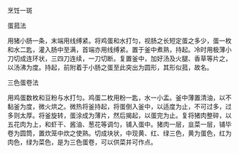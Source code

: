 烹饪一斑

蛋菰法

用猪小肠一条，末端用线缚紧。将鸡蛋和水打匀，视肠之长短定蛋之多少，蛋一枚和水二匙，灌入肠中至满，首端亦用线缚紧。置于釜中煮熟，持起。冷时用极薄小刀切成连环状，三四刀连续，一刀切断。复置釜中，加好汤及火腿、香草等片之，以汤沸为度。持起，前附着于小肠之蛋至此突出为圆形，其形似菰，故名。

三色蛋卷法

用鸡蛋数枚和豆粉与水打匀。鸡蛋二枚用粉一匙，水一小盂。釜中薄置清油，以不黏釜为度，微火烘之。微热将釜持起，将蛋倒入釜中，以适度为止，不可过多，过多则太厚。将釜旋转，蛋涂成为薄片，然后揭起，以蛋完为止。复将猪肉整碎，以五花肉为上，和虾干、酱油、葱花等调匀，铺入蛋中。猪肉一层，韭菜一层，铺毕卷为圆筒，置炊笼中炊之使熟。切成块状，中现黄、红、绿三色，黄为蛋色，红为肉色，绿为菜色，是为三色蛋卷，可以供菜并可作点。